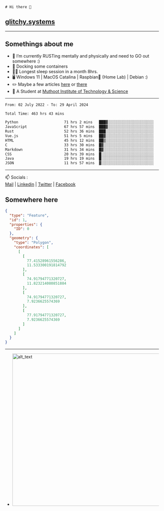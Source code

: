 ```
# Hi there 👋
```
## [glitchy.systems](https://glitchy.systems)
---

## Somethings about me



- 🌱 I’m currently RUSTing mentally and physically and need to GO out somewhere :)
- 🐋 Docking some containers
- 😶‍🌫️ Longest sleep session in a month 8hrs.
- 🖥️ Windows 11 | MacOS Catalina | Raspbian🥧 (Home Lab) | Debian :)
- ✏️ Maybe a few articles [here](https://medium.com/@advaithnarayanan8) or [there](https://medium.com/@advaithnarayanan8)
- 📑 A Student at [Muthoot Institute of Technology & Science](https://mgmits.ac.in/)



---

<!--START_SECTION:waka-->

```txt
From: 02 July 2022 - To: 29 April 2024

Total Time: 463 hrs 43 mins

Python                     71 hrs 2 mins   ███▓░░░░░░░░░░░░░░░░░░░░░   15.32 %
JavaScript                 67 hrs 57 mins  ███▓░░░░░░░░░░░░░░░░░░░░░   14.66 %
Rust                       52 hrs 36 mins  ███░░░░░░░░░░░░░░░░░░░░░░   11.35 %
Vue.js                     51 hrs 5 mins   ██▓░░░░░░░░░░░░░░░░░░░░░░   11.02 %
HTML                       45 hrs 12 mins  ██▒░░░░░░░░░░░░░░░░░░░░░░   09.75 %
C                          33 hrs 30 mins  █▓░░░░░░░░░░░░░░░░░░░░░░░   07.22 %
Markdown                   31 hrs 34 mins  █▓░░░░░░░░░░░░░░░░░░░░░░░   06.81 %
CSS                        20 hrs 39 mins  █░░░░░░░░░░░░░░░░░░░░░░░░   04.45 %
Java                       19 hrs 19 mins  █░░░░░░░░░░░░░░░░░░░░░░░░   04.17 %
JSON                       11 hrs 57 mins  ▓░░░░░░░░░░░░░░░░░░░░░░░░   02.58 %
```

<!--END_SECTION:waka-->

---

📫 Socials :<br>
[Mail](mailto:advaith@glitchy.systems) | [Linkedin](https://www.linkedin.com/in/advaith-narayanan-a72152214/) | [Twitter](https://twitter.com/advaithnarayan) | [Facebook](https://screenmessage.com/qinq)

## Somewhere here

```geojson
{
  "type": "Feature",
  "id": 1,
  "properties": {
    "ID": 0
  },
  "geometry": {
    "type": "Polygon",
    "coordinates": [
      [
        [
          77.41528961556286,
          11.533300191814792
        ],
        [
          74.91794771320727,
          11.823214080851884
        ],
        [
          74.91794771320727,
          7.9236625574369
        ],
        [
          77.91794771320727,
          7.9236625574369
        ]
      ]
    ]
  }
}
```


--- 
- [<img alt="alt_text" width="500px" src="https://valid.x86.fr/cache/banner/xv24bv-6.png" />](https://valid.x86.fr/xv24bv)


